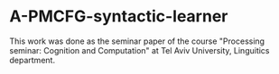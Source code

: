 # A-PMCFG-syntactic-learner
This work was done as the seminar paper of the course "Processing seminar: Cognition and Computation" at Tel Aviv University, Linguitics department.
